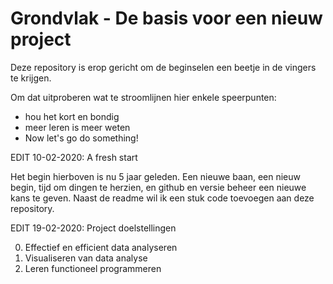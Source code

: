  Grondvlak - De basis voor een nieuw project
=============================================
Deze repository is erop gericht om de beginselen een beetje in de vingers te krijgen.

Om dat uitproberen wat te stroomlijnen hier enkele speerpunten:
- hou het kort en bondig
- meer leren is meer weten
- Now let's go do something!

EDIT 10-02-2020: A fresh start

Het begin hierboven is nu 5 jaar geleden. 
Een nieuwe baan, een nieuw begin, tijd om dingen te herzien, en github en versie beheer een nieuwe kans te geven.
Naast de readme wil ik een stuk code toevoegen aan deze repository.

EDIT 19-02-2020:
Project doelstellingen

0. Effectief en efficient data analyseren
1. Visualiseren van data analyse
2. Leren functioneel programmeren
